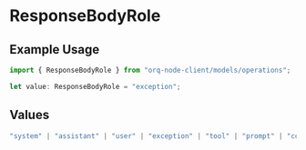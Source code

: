 # ResponseBodyRole

## Example Usage

```typescript
import { ResponseBodyRole } from "orq-node-client/models/operations";

let value: ResponseBodyRole = "exception";
```

## Values

```typescript
"system" | "assistant" | "user" | "exception" | "tool" | "prompt" | "correction" | "expected_output"
```